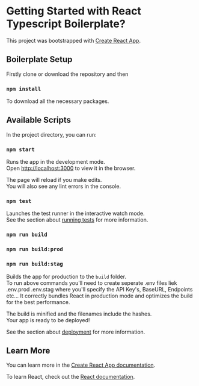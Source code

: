 # Getting Started with React Typescript Boilerplate?

This project was bootstrapped with [Create React App](https://github.com/facebook/create-react-app).

## Boilerplate Setup

Firstly clone or download the repository
and then

### `npm install`

To download all the necessary packages.

## Available Scripts

In the project directory, you can run:

### `npm start`

Runs the app in the development mode.\
Open [http://localhost:3000](http://localhost:3000) to view it in the browser.

The page will reload if you make edits.\
You will also see any lint errors in the console.

### `npm test`

Launches the test runner in the interactive watch mode.\
See the section about [running tests](https://facebook.github.io/create-react-app/docs/running-tests) for more information.

### `npm run build`

### `npm run build:prod`

### `npm run build:stag`

Builds the app for production to the `build` folder.\
To run above commands you'll need to create seperate .env files liek .env.prod .env.stag where
you'll specify the API Key's, BaseURL, Endpoints etc...
It correctly bundles React in production mode and optimizes the build for the best performance.

The build is minified and the filenames include the hashes.\
Your app is ready to be deployed!

See the section about [deployment](https://facebook.github.io/create-react-app/docs/deployment) for more information.

## Learn More

You can learn more in the [Create React App documentation](https://facebook.github.io/create-react-app/docs/getting-started).

To learn React, check out the [React documentation](https://reactjs.org/).
